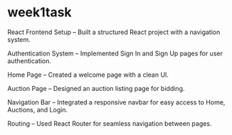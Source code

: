 # week1task
React Frontend Setup – Built a structured React project with a navigation system.

Authentication System – Implemented Sign In and Sign Up pages for user authentication.

Home Page – Created a welcome page with a clean UI.

Auction Page – Designed an auction listing page for bidding.

Navigation Bar – Integrated a responsive navbar for easy access to Home, Auctions, and Login.

Routing – Used React Router for seamless navigation between pages.
